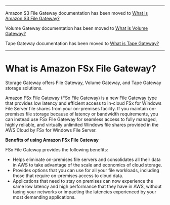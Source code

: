 --------

Amazon S3 File Gateway documentation has been moved to [What is Amazon S3 File Gateway?](https://docs.aws.amazon.com/filegateway/latest/files3/WhatIsStorageGateway.html)

Volume Gateway documentation has been moved to [What is Volume Gateway?](https://docs.aws.amazon.com/storagegateway/latest/vgw/WhatIsStorageGateway.html)

Tape Gateway documentation has been moved to [What is Tape Gateway?](https://docs.aws.amazon.com/storagegateway/latest/tgw/WhatIsStorageGateway.html)

--------

# What is Amazon FSx File Gateway?<a name="what-is-file-fsxw"></a>

Storage Gateway offers File Gateway, Volume Gateway, and Tape Gateway storage solutions\.

Amazon FSx File Gateway \(FSx File Gateway\) is a new File Gateway type that provides low latency and efficient access to in\-cloud FSx for Windows File Server file shares from your on\-premises facility\. If you maintain on\-premises file storage because of latency or bandwidth requirements, you can instead use FSx File Gateway for seamless access to fully managed, highly reliable, and virtually unlimited Windows file shares provided in the AWS Cloud by FSx for Windows File Server\.

**Benefits of using Amazon FSx File Gateway**

FSx File Gateway provides the following benefits:
+ Helps eliminate on\-premises file servers and consolidates all their data in AWS to take advantage of the scale and economics of cloud storage\.
+ Provides options that you can use for all your file workloads, including those that require on\-premises access to cloud data\.
+ Applications that need to stay on premises can now experience the same low latency and high performance that they have in AWS, without taxing your networks or impacting the latencies experienced by your most demanding applications\.